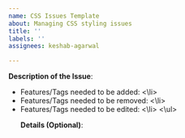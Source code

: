 ```yaml
---
name: CSS Issues Template
about: Managing CSS styling issues
title: ''
labels: ''
assignees: keshab-agarwal

---
```


**Description of the Issue**: 
<ul>
<li>Features/Tags needed to be added: <\li>
<li>Features/Tags needed to be removed: <\li>
<li>Features/Tags needed to be edited: <\li>
<\ul>

**Details (Optional)**:
